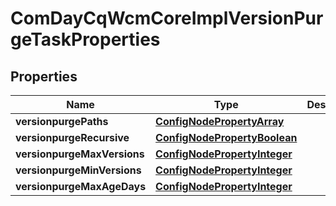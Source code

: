 
# ComDayCqWcmCoreImplVersionPurgeTaskProperties

## Properties
Name | Type | Description | Notes
------------ | ------------- | ------------- | -------------
**versionpurgePaths** | [**ConfigNodePropertyArray**](ConfigNodePropertyArray.md) |  |  [optional]
**versionpurgeRecursive** | [**ConfigNodePropertyBoolean**](ConfigNodePropertyBoolean.md) |  |  [optional]
**versionpurgeMaxVersions** | [**ConfigNodePropertyInteger**](ConfigNodePropertyInteger.md) |  |  [optional]
**versionpurgeMinVersions** | [**ConfigNodePropertyInteger**](ConfigNodePropertyInteger.md) |  |  [optional]
**versionpurgeMaxAgeDays** | [**ConfigNodePropertyInteger**](ConfigNodePropertyInteger.md) |  |  [optional]



